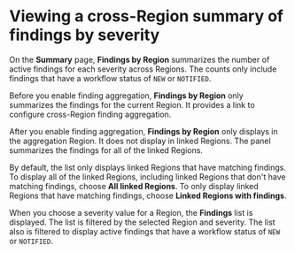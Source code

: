 # Viewing a cross\-Region summary of findings by severity<a name="findings-view-summary"></a>

On the **Summary** page, **Findings by Region** summarizes the number of active findings for each severity across Regions\. The counts only include findings that have a workflow status of `NEW` or `NOTIFIED`\.

Before you enable finding aggregation, **Findings by Region** only summarizes the findings for the current Region\. It provides a link to configure cross\-Region finding aggregation\.

After you enable finding aggregation, **Findings by Region** only displays in the aggregation Region\. It does not display in linked Regions\. The panel summarizes the findings for all of the linked Regions\.

By default, the list only displays linked Regions that have matching findings\. To display all of the linked Regions, including linked Regions that don't have matching findings, choose **All linked Regions**\. To only display linked Regions that have matching findings, choose **Linked Regions with findings**\.

When you choose a severity value for a Region, the **Findings** list is displayed\. The list is filtered by the selected Region and severity\. The list also is filtered to display active findings that have a workflow status of `NEW` or `NOTIFIED`\.